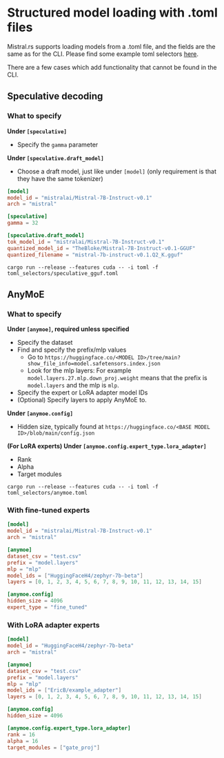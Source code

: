 # Structured model loading with .toml files

Mistral.rs supports loading models from a .toml file, and the fields are the same as for the CLI. Please find some example toml selectors [here](../toml-selectors/).

There are a few cases which add functionality that cannot be found in the CLI.

## Speculative decoding

### What to specify
**Under `[speculative]`**
- Specify the `gamma` parameter

**Under `[speculative.draft_model]`**
- Choose a draft model, just like under `[model]` (only requirement is that they have the same tokenizer)

```toml
[model]
model_id = "mistralai/Mistral-7B-Instruct-v0.1"
arch = "mistral"

[speculative]
gamma = 32

[speculative.draft_model]
tok_model_id = "mistralai/Mistral-7B-Instruct-v0.1"
quantized_model_id = "TheBloke/Mistral-7B-Instruct-v0.1-GGUF"
quantized_filename = "mistral-7b-instruct-v0.1.Q2_K.gguf"
```

```
cargo run --release --features cuda -- -i toml -f toml_selectors/speculative_gguf.toml
```

## AnyMoE

### What to specify
**Under `[anymoe]`, required unless specified**
- Specify the dataset
- Find and specify the prefix/mlp values
    - Go to `https://huggingface.co/<MODEL ID>/tree/main?show_file_info=model.safetensors.index.json`
    - Look for the mlp layers: For example `model.layers.27.mlp.down_proj.weight` means that the prefix is `model.layers` and the mlp is `mlp`.
- Specify the expert or LoRA adapter model IDs
- (Optional) Specify layers to apply AnyMoE to.

**Under `[anymoe.config]`**
- Hidden size, typically found at `https://huggingface.co/<BASE MODEL ID>/blob/main/config.json`

**(For LoRA experts) Under `[anymoe.config.expert_type.lora_adapter]`**
- Rank
- Alpha
- Target modules

```
cargo run --release --features cuda -- -i toml -f toml_selectors/anymoe.toml
```

### With fine-tuned experts
```toml
[model]
model_id = "mistralai/Mistral-7B-Instruct-v0.1"
arch = "mistral"

[anymoe]
dataset_csv = "test.csv"
prefix = "model.layers"
mlp = "mlp"
model_ids = ["HuggingFaceH4/zephyr-7b-beta"]
layers = [0, 1, 2, 3, 4, 5, 6, 7, 8, 9, 10, 11, 12, 13, 14, 15]

[anymoe.config]
hidden_size = 4096
expert_type = "fine_tuned"
```

### With LoRA adapter experts
```toml
[model]
model_id = "HuggingFaceH4/zephyr-7b-beta"
arch = "mistral"

[anymoe]
dataset_csv = "test.csv"
prefix = "model.layers"
mlp = "mlp"
model_ids = ["EricB/example_adapter"]
layers = [0, 1, 2, 3, 4, 5, 6, 7, 8, 9, 10, 11, 12, 13, 14, 15]

[anymoe.config]
hidden_size = 4096

[anymoe.config.expert_type.lora_adapter]
rank = 16
alpha = 16
target_modules = ["gate_proj"]
```